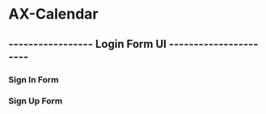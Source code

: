 # AX-Calendar

## ----------------- Login Form UI ---------------------- 

### Sign In Form

### Sign Up Form